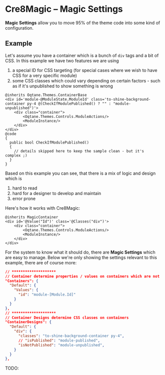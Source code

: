 # Cre8Magic – Magic Settings

**Magic Settings** allow you to move 95% of the theme code into some kind of configuration. 

## Example

Let's assume you have a container which is a bunch of `div` tags and a bit of CSS. 
In this example we have two features we are using

1. a special ID for CSS targeting (for special cases where we wish to have CSS for a very specific module)
1. some CSS classes which could vary depending on certain factors - such as if it's unpublished to show something is wrong

```razor
@inherits Oqtane.Themes.ContainerBase
<div id='module-@ModuleState.ModuleId' class='to-shine-background-container py-4 @(CheckIfModulePublished() ? "" : "module-unpublished")'>
    <div class="container">
        <Oqtane.Themes.Controls.ModuleActions/>
        <ModuleInstance/>
    </div>
</div>
@code
{
  public bool CheckIfModulePublished()
  {
    // details skipped here to keep the sample clean - but it's complex ;)
  }
}
```

Based on this example you can see, that there is a mix of logic and design which is 

1. hard to read
1. hard for a designer to develop and maintain
1. error prone

Here's how it works with Cre8Magic:

```razor
@inherits MagicContainer
<div id='@Value("Id")' class='@Classes("div")'>
    <div class="container">
        <Oqtane.Themes.Controls.ModuleActions/>
        <ModuleInstance/>
    </div>
</div>
```

For the system to know what it should do, there are **Magic Settings** which are easy to manage. 
Below we're only showing the settings relevant to this example, there are of course more:

```json
// ********************
// Container determine properties / values on containers which are not directly related to design
"Containers": {
  "Default": {
    "Values": {
      "id": "module-[Module.Id]"
    }
  }
},
// ********************
// Container Designs determine CSS classes on containers
"ContainerDesigns": {
  "Default": {
    "div": {
      "classes": "to-shine-background-container py-4",
      // "isPublished": "module-published",
      "isNotPublished": "module-unpublished",
    }
  }
},
```

TODO: